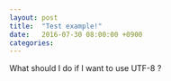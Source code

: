 ```yaml
---
layout: post
title:  "Test example!"
date:   2016-07-30 08:00:00 +0900
categories: 
---
```

What should I do if I want to use UTF-8 ?
